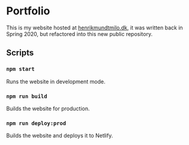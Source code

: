 # Portfolio

This is my website hosted at [henrikmundtmilo.dk](https://henrikmundtmilo.dk/), it was written back in Spring 2020, but refactored into this new public repository.

## Scripts

### `npm start`

Runs the website in development mode.

### `npm run build`

Builds the website for production.

### `npm run deploy:prod`

Builds the website and deploys it to Netlify.
